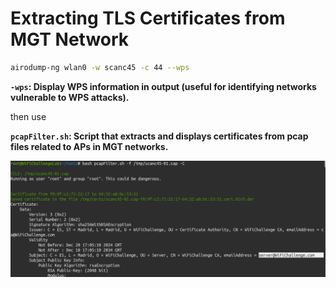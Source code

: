# Extracting TLS Certificates from MGT Network

```bash
airodump-ng wlan0 -w scanc45 -c 44 --wps
```

**`-wps`: Display WPS information in output (useful for identifying networks vulnerable to WPS attacks).**

then use

**`pcapFilter.sh`: Script that extracts and displays certificates from pcap files related to APs in MGT networks.**

![image.png](<../../../.gitbook/assets/image (1) (1) (1) (1) (1) (1).png>)
